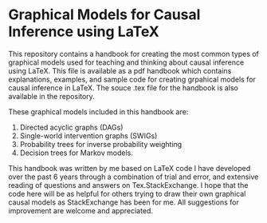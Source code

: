 # Graphical Models for Causal Inference using LaTeX 

This repository contains a handbook for creating the most common types of graphical models used for teaching and thinking about causal inference using LaTeX. This file is available as a pdf handbook which contains explanations, examples, and sample code for creating grpahical models for causal inference in LaTeX. The souce .tex file for the handbook is also available in the repository. 

These graphical models included in this handbook are:

1. Directed acyclic graphs (DAGs)
2. Single-world intervention graphs (SWIGs)
3. Probability trees for inverse probability weighting
4. Decision trees for Markov models.

This handbook was written by me based on LaTeX code I have developed over the past 6 years through a combination of trial and error, and extensive reading of questions and answers on Tex.StackExchange. I hope that the code here will be as helpful for others trying to draw their own graphical causal models as StackExchange has been for me. All suggestions for improvement are welcome and appreciated.  
